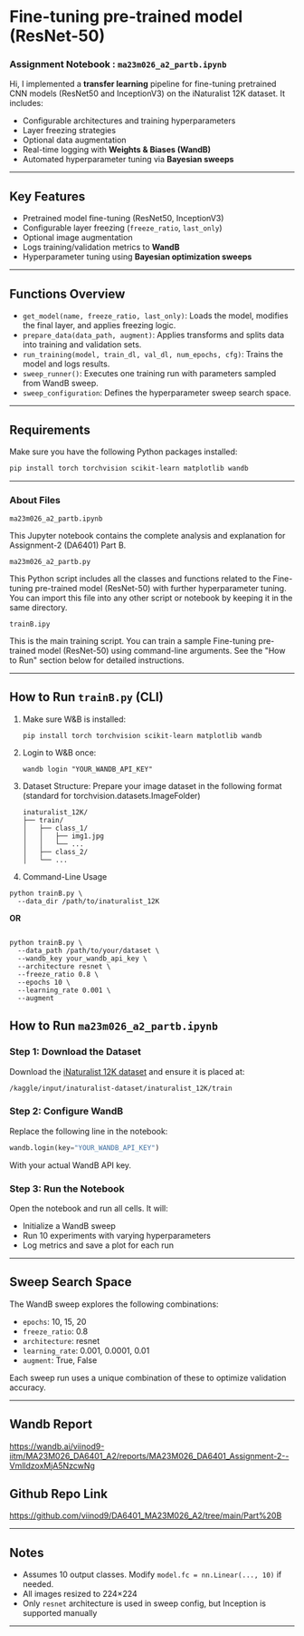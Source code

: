 # Fine-tuning pre-trained model (ResNet-50)
### Assignment Notebook : `ma23m026_a2_partb.ipynb`
Hi, I implemented a **transfer learning** pipeline for fine-tuning pretrained CNN models (ResNet50 and InceptionV3) on the iNaturalist 12K dataset. It includes:

- Configurable architectures and training hyperparameters
- Layer freezing strategies
- Optional data augmentation
- Real-time logging with **Weights & Biases (WandB)**
- Automated hyperparameter tuning via **Bayesian sweeps**

---

## Key Features

- Pretrained model fine-tuning (ResNet50, InceptionV3)
- Configurable layer freezing (`freeze_ratio`, `last_only`)
- Optional image augmentation
- Logs training/validation metrics to **WandB**
- Hyperparameter tuning using **Bayesian optimization sweeps**

---

## Functions Overview

- `get_model(name, freeze_ratio, last_only)`: Loads the model, modifies the final layer, and applies freezing logic.
- `prepare_data(data_path, augment)`: Applies transforms and splits data into training and validation sets.
- `run_training(model, train_dl, val_dl, num_epochs, cfg)`: Trains the model and logs results.
- `sweep_runner()`: Executes one training run with parameters sampled from WandB sweep.
- `sweep_configuration`: Defines the hyperparameter sweep search space.

---

## Requirements

Make sure you have the following Python packages installed:

```bash
pip install torch torchvision scikit-learn matplotlib wandb
```

---

### About Files

```
ma23m026_a2_partb.ipynb
```

This Jupyter notebook contains the complete analysis and explanation for Assignment-2 (DA6401) Part B.

```
ma23m026_a2_partb.py
```

This Python script includes all the classes and functions related to the Fine-tuning pre-trained model (ResNet-50) with further hyperparameter tuning. You can import this file into any other script or notebook by keeping it in the same directory.

```
trainB.ipy
```

This is the main training script. You can train a sample Fine-tuning pre-trained model (ResNet-50) using command-line arguments. See the "How to Run" section below for detailed instructions.

---


## How to Run `trainB.py` (CLI)

1. Make sure W&B is installed:
   
   ```
   pip install torch torchvision scikit-learn matplotlib wandb

   ```

2. Login to W&B once:
   
   ```
   wandb login "YOUR_WANDB_API_KEY"

   ```

3. Dataset Structure:
   Prepare your image dataset in the following format (standard for torchvision.datasets.ImageFolder)

   ```
   inaturalist_12K/
   ├── train/
   │   ├── class_1/
   │   │   ├── img1.jpg
   │   │   └── ...
   │   ├── class_2/
   │   └── ...

   ```

5. Command-Line Usage

```
python trainB.py \
  --data_dir /path/to/inaturalist_12K
```
**OR**
```

python trainB.py \
  --data_path /path/to/your/dataset \
  --wandb_key your_wandb_api_key \
  --architecture resnet \
  --freeze_ratio 0.8 \
  --epochs 10 \
  --learning_rate 0.001 \
  --augment

```



## How to Run `ma23m026_a2_partb.ipynb`

### Step 1: Download the Dataset

Download the [iNaturalist 12K dataset](https://www.kaggle.com/datasets/viinod9/inaturalist-dataset) and ensure it is placed at:

```bash
/kaggle/input/inaturalist-dataset/inaturalist_12K/train
```

### Step 2: Configure WandB

Replace the following line in the notebook:

```python
wandb.login(key="YOUR_WANDB_API_KEY")
```

With your actual WandB API key.

### Step 3: Run the Notebook

Open the notebook and run all cells. It will:

- Initialize a WandB sweep
- Run 10 experiments with varying hyperparameters
- Log metrics and save a plot for each run

---

## Sweep Search Space

The WandB sweep explores the following combinations:

- `epochs`: 10, 15, 20  
- `freeze_ratio`: 0.8  
- `architecture`: resnet  
- `learning_rate`: 0.001, 0.0001, 0.01  
- `augment`: True, False

Each sweep run uses a unique combination of these to optimize validation accuracy.

---

## Wandb Report
https://wandb.ai/viinod9-iitm/MA23M026_DA6401_A2/reports/MA23M026_DA6401_Assignment-2--VmlldzoxMjA5NzcwNg

## Github Repo Link
https://github.com/viinod9/DA6401_MA23M026_A2/tree/main/Part%20B

---

## Notes

- Assumes 10 output classes. Modify `model.fc = nn.Linear(..., 10)` if needed.
- All images resized to 224×224
- Only `resnet` architecture is used in sweep config, but Inception is supported manually

---


